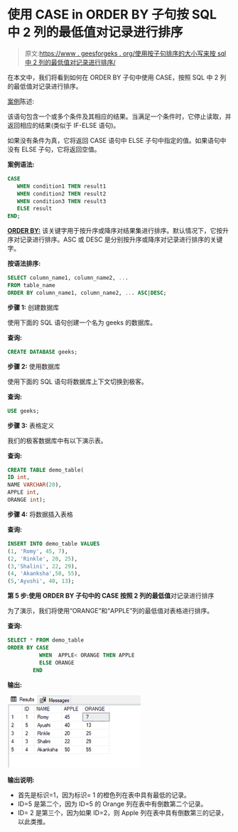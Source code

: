 # 使用 CASE in ORDER BY 子句按 SQL 中 2 列的最低值对记录进行排序

> 原文:[https://www . geesforgeks . org/使用按子句排序的大小写来按 sql 中 2 列的最低值对记录进行排序/](https://www.geeksforgeeks.org/using-case-in-order-by-clause-to-sort-records-by-lowest-value-of-2-columns-in-sql/)

在本文中，我们将看到如何在 ORDER BY 子句中使用 CASE，按照 SQL 中 2 列的最低值对记录进行排序。

[案例](https://www.geeksforgeeks.org/sql-case-statement/)陈述:

该语句包含一个或多个条件及其相应的结果。当满足一个条件时，它停止读取，并返回相应的结果(类似于 IF-ELSE 语句)。

如果没有条件为真，它将返回 CASE 语句中 ELSE 子句中指定的值。如果语句中没有 ELSE 子句，它将返回空值。

**案例语法:**

```sql
CASE
   WHEN condition1 THEN result1
   WHEN condition2 THEN result2
   WHEN condition3 THEN result3
   ELSE result
END;
```

[**ORDER BY:**](https://www.geeksforgeeks.org/sql-order-by/) 该关键字用于按升序或降序对结果集进行排序。默认情况下，它按升序对记录进行排序。ASC 或 DESC 是分别按升序或降序对记录进行排序的关键字。

**按语法排序:**

```sql
SELECT column_name1, column_name2, ...
FROM table_name
ORDER BY column_name1, column_name2, ... ASC|DESC;
```

**步骤 1:** 创建数据库

使用下面的 SQL 语句创建一个名为 geeks 的数据库。

**查询:**

```sql
CREATE DATABASE geeks;
```

**步骤 2:** 使用数据库

使用下面的 SQL 语句将数据库上下文切换到极客。

**查询:**

```sql
USE geeks;
```

**步骤 3:** 表格定义

我们的极客数据库中有以下演示表。

**查询:**

```sql
CREATE TABLE demo_table(
ID int,
NAME VARCHAR(20),
APPLE int,
ORANGE int);
```

**步骤 4:** 将数据插入表格

**查询:**

```sql
INSERT INTO demo_table VALUES
(1, 'Romy', 45, 7),
(2, 'Rinkle', 20, 25),
(3,'Shalini', 22, 29),
(4, 'Akanksha',50, 55),
(5,'Ayushi', 40, 13);
```

**第 5 步:使用 ORDER BY 子句中的 CASE 按照 2 列的最低值**对记录进行排序

为了演示，我们将使用“ORANGE”和“APPLE”列的最低值对表格进行排序。

**查询:**

```sql
SELECT * FROM demo_table
ORDER BY CASE  
          WHEN  APPLE< ORANGE THEN APPLE
          ELSE ORANGE
        END
```

**输出:**

![](img/5a5c031ccec105dea9f7d42558ade0fa.png)

**输出说明:**

*   首先是标识=1，因为标识= 1 的橙色列在表中具有最低的记录。
*   ID=5 是第二个，因为 ID=5 的 Orange 列在表中有倒数第二个记录。
*   ID= 2 是第三个，因为如果 ID=2，则 Apple 列在表中具有倒数第三的记录，以此类推。
